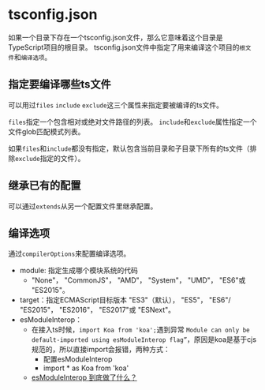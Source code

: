 # tsconfig.json

如果一个目录下存在一个tsconfig.json文件，那么它意味着这个目录是TypeScript项目的根目录。 tsconfig.json文件中指定了用来编译这个项目的`根文件`和`编译选项`。


## 指定要编译哪些ts文件

可以用过`files` `include` `exclude`这三个属性来指定要被编译的ts文件。

`files`指定一个包含相对或绝对文件路径的列表。 `include`和`exclude`属性指定一个文件glob匹配模式列表。 

如果`files`和`include`都没有指定，默认包含当前目录和子目录下所有的ts文件（排除`exclude`指定的文件）。

## 继承已有的配置

可以通过`extends`从另一个配置文件里继承配置。

## 编译选项

通过`compilerOptions`来配置编译选项。

- module: 指定生成哪个模块系统的代码
  - "None"， "CommonJS"， "AMD"， "System"， "UMD"， "ES6"或 "ES2015"。
- target：指定ECMAScript目标版本 "ES3"（默认）， "ES5"， "ES6"/ "ES2015"， "ES2016"， "ES2017"或 "ESNext"。
- esModuleInterop：
  - 在接入ts时候，`import Koa from 'koa';`遇到异常 `Module can only be default-imported using esModuleInterop flag”`，原因是koa是基于cjs规范的，所以直接import会报错，两种方式：
    - 配置esModuleInterop
    - import * as Koa from 'koa'
  - [esModuleInterop 到底做了什么？](https://zhuanlan.zhihu.com/p/148081795)